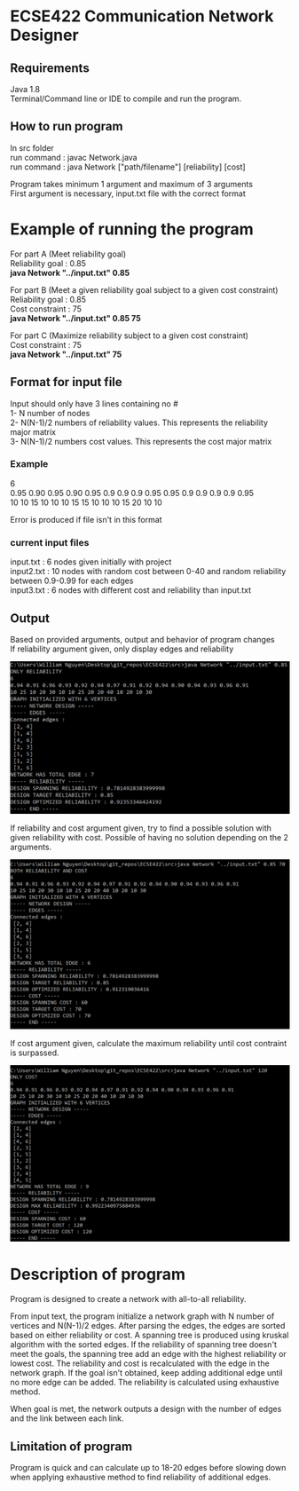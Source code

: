 # ECSE422 Communication Network Designer

## Requirements
Java 1.8 <br/>
Terminal/Command line or IDE to compile and run the program. <br/>

## How to run program
In src folder  <br/> 
run command : javac Network.java </br>
run command : java Network ["path/filename"] [reliability] [cost] <br/>

Program takes minimum 1 argument and maximum of 3 arguments <br/>
First argument is necessary, input.txt file with the correct format <br/>

# Example of running the program
For part A (Meet reliability goal) <br/>
Reliability goal : 0.85 <br/>
<b> java Network "../input.txt" 0.85 </b> <br/>

For part B (Meet a given reliability goal subject to a given cost constraint) <br/>
Reliability goal : 0.85 <br/>
Cost constraint : 75 <br/>
<b> java Network "../input.txt" 0.85 75 </b> <br/>

For part C (Maximize reliability subject to a given cost constraint) <br/>
Cost constraint : 75 <br/>
<b> java Network "../input.txt" 75 </b> <br/>

## Format for input file

Input should only have 3 lines containing no # <br/>
1- N number of nodes <br/>
2- N(N-1)/2 numbers of reliability values. This represents the reliability major matrix <br/>
3- N(N-1)/2 numbers cost values. This represents the cost major matrix <br/>

### Example
6 <br/>
0.95 0.90 0.95 0.90 0.95 0.9 0.9 0.9 0.95 0.95 0.9 0.9 0.9 0.9 0.95 <br/>
10 10 15 10 10 10 15 15 10 10 10 15 20 10 10 <br/>

Error is produced if file isn't in this format <br/>

### current input files
input.txt : 6 nodes given initially with project <br/>
input2.txt : 10 nodes with random cost between 0-40 and random reliability between 0.9-0.99 for each edges <br/>
input3.txt : 6 nodes with different cost and reliability than input.txt <br/>

## Output

Based on provided arguments, output and behavior of program changes <br/>
If reliability argument given, only display edges and reliability <br/>

![reliabilityOnly](/images/reliabilityOnly.PNG)

If reliability and cost argument given, try to find a possible solution with given reliability with cost. Possible of having no solution depending on the 2 arguments. <br/>

![reliabilityAndConstraint](/images/reliabilityAndConstraint.PNG)

If cost argument given, calculate the maximum reliability until cost contraint is surpassed. <br/>

![maximizeReliability](/images/costConstraintOnly.PNG)

# Description of program
Program is designed to create a network with all-to-all reliability.

From input text, the program initialize a network graph with N number of vertices and N(N-1)/2 edges.
After parsing the edges, the edges are sorted based on either reliability or cost. A spanning tree is produced using kruskal algorithm with the sorted edges.
If the reliability of spanning tree doesn't meet the goals, the spanning tree add an edge with the highest reliability or lowest cost. The reliability and cost is recalculated with the edge in the network graph. If the goal isn't obtained, keep adding additional edge until no more edge can be added. The reliability is calculated using exhaustive method.

When goal is met, the network outputs a design with the number of edges and the link between each link.

## Limitation of program
Program is quick and can calculate up to 18-20 edges before slowing down when applying exhaustive method to find reliability of additional edges.





